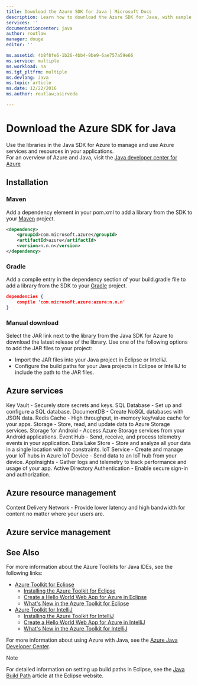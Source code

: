 ```yaml
---
title: Download the Azure SDK for Java | Microsoft Docs
description: Learn how to download the Azure SDK for Java, with sample code provided for Maven projects.
services: ''
documentationcenter: java
author: routlaw
manager: douge
editor: ''

ms.assetid: 4b8f8fe6-1b26-4bb4-9be9-6ae757a59e66
ms.service: multiple
ms.workload: na
ms.tgt_pltfrm: multiple
ms.devlang: Java
ms.topic: article
ms.date: 12/22/2016
ms.author: routlaw;asirveda

---
```

# Download the Azure SDK for Java

Use the libraries in the Java SDK for Azure to manage and use Azure services and resources in your applications.  
For an overview of Azure and Java, visit the [Java developer center for Azure](https://azure.microsoft.com/en-us/develop/java)

## Installation

### Maven

Add a dependency element in your pom.xml to add a library from the SDK to your [Maven](https://maven.apache.org) project.  

```xml
<dependency>
    <groupId>com.microsoft.azure</groupId>
    <artifactId>azure</artifactId>
    <version>n.n.n</version>
</dependency>
```

### Gradle

Add a compile entry in the dependency section of your build.gradle file to add a library from the SDK to your [Gradle](https://gradle.org) project.

```json
dependencies {
    compile 'com.microsoft.azure:azure:n.n.n'
}
```

### Manual download

Select the JAR link next to the library from the Java SDK for Azure to download the latest release of the library. Use one of the following options to add the JAR files to your project:

* Import the JAR files into your Java project in Eclipse or IntelliJ.
* Configure the build paths for your Java projects in Eclipse or IntelliJ to include the path to the JAR files.

## Azure services

Key Vault - Securely store secrets and keys.
SQL Database - Set up and configure a SQL database.
DocumentDB - Create NoSQL databases with JSON data.
Redis Cache - High throughput, in-memory key/value cache for your apps.
Storage - Store, read, and update data to Azure Storage services.
Storage for Android - Access Azure Storage services from your Android applications.
Event Hub - Send, receive, and process telemetry events in your application.
Data Lake Store - Store and analyze all your data in a single location with no constraints.
IoT Service - Create and manage your IoT hubs in Azure
IoT Device - Send data to an IoT hub from your device.
AppInsights - Gather logs and telemetry to track performance and usage of your app.
Active Directory Authentication - Enable secure sign-in and authorization.



## Azure resource management
Content Delivery Network - Provide lower latency and high bandwidth for content no matter where your users are.


## Azure service management



## See Also
For more information about the Azure Toolkits for Java IDEs, see the following links:

* [Azure Toolkit for Eclipse]
  * [Installing the Azure Toolkit for Eclipse]
  * [Create a Hello World Web App for Azure in Eclipse]
  * [What's New in the Azure Toolkit for Eclipse]
* [Azure Toolkit for IntelliJ]
  * [Installing the Azure Toolkit for IntelliJ]
  * [Create a Hello World Web App for Azure in IntelliJ]
  * [What's New in the Azure Toolkit for IntelliJ]

For more information about using Azure with Java, see the [Azure Java Developer Center].

> [!NOTE]
> For detailed information on setting up build paths in Eclipse, see the [Java Build Path] article at the Eclipse website.
>

<!-- URL List -->

[Azure Toolkit for Eclipse]: ./azure-toolkit-for-eclipse.md
[Azure Toolkit for IntelliJ]: ./azure-toolkit-for-intellij.md
[Create a Hello World Web App for Azure in Eclipse]: ./app-service-web/app-service-web-eclipse-create-hello-world-web-app.md
[Create a Hello World Web App for Azure in IntelliJ]: ./app-service-web/app-service-web-intellij-create-hello-world-web-app.md
[Installing the Azure Toolkit for Eclipse]: ./azure-toolkit-for-eclipse-installation.md
[Installing the Azure Toolkit for IntelliJ]: ./azure-toolkit-for-intellij-installation.md
[What's New in the Azure Toolkit for Eclipse]: ./azure-toolkit-for-eclipse-whats-new.md
[What's New in the Azure Toolkit for IntelliJ]: ./azure-toolkit-for-intellij-whats-new.md

[Azure Java Developer Center]: http://go.microsoft.com/fwlink/?LinkID=699547
[Azure Libraries Repository on Maven]: http://go.microsoft.com/fwlink/?LinkID=286274
[Java Build Path]: http://help.eclipse.org/luna/index.jsp?topic=%2Forg.eclipse.jdt.doc.user%2Freference%2Fref-properties-build-path.htm
[license]: http://www.apache.org/licenses/LICENSE-2.0.html
[maven-getting-started]: http://go.microsoft.com/fwlink/?LinkID=622998